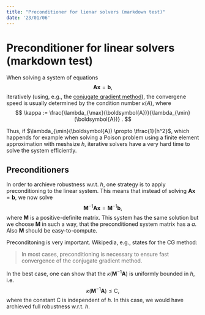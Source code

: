 ```yaml
---
title: "Preconditioner for lienar solvers (markdown test)"
date: '23/01/06'
---
```


# Preconditioner for linear solvers (markdown test)

When solving a system of equations
$$
  \boldsymbol{A} \boldsymbol{x} = \boldsymbol{b},
$$
iteratively (using, e.g., the [conjugate gradient method](https://en.wikipedia.org/wiki/Conjugate_gradient_method)), the convergene speed is usually determined by the condition number $\kappa(A)$, where
$$
\kappa := \frac{\lambda_{\max}(\boldsymbol{A})}{\lambda_{\min}(\boldsymbol{A})}
.
$$

Thus, if $\lambda_{\min}(\boldsymbol{A}) \propto \tfrac{1}{h^2}$, which happends for example when solving a Poison problem using a finite element approximation with meshsize $h$, iterative solvers have a very hard time to solve the system efficiently.

## Preconditioners

In order to archieve robustness w.r.t. $h$, one strategy is to apply preconditioning to the linear system. This means that instead of solving $\boldsymbol{A} \boldsymbol{x} = \boldsymbol{b}$, we now solve
$$
  \boldsymbol{M}^{-1} \boldsymbol{A} \boldsymbol{x} = \boldsymbol{M}^{-1} \boldsymbol{b}
  ,
$$
where $\boldsymbol{M}$ is a positive-definite matrix. This system has the same solution but we choose $\boldsymbol{M}$ in such a way, that the preconditioned system matrix has a $a$. Also $\boldsymbol{M}$ should be easy-to-compute.

Preconditoning is very important. Wikipedia, e.g., states for the CG method:

> In most cases, preconditioning is necessary to ensure fast convergence of the conjugate gradient method.

In the best case, one can show that the $\kappa(\boldsymbol{M}^{-1} \boldsymbol{A})$ is uniformly bounded in $h$, i.e.
$$
  \kappa(\boldsymbol{M}^{-1} \boldsymbol{A}) \le \mathsf{C}
  ,
$$
where the constant $\mathsf{C}$ is independent of $h$. In this case, we would have archieved full robustness w.r.t. $h$.
